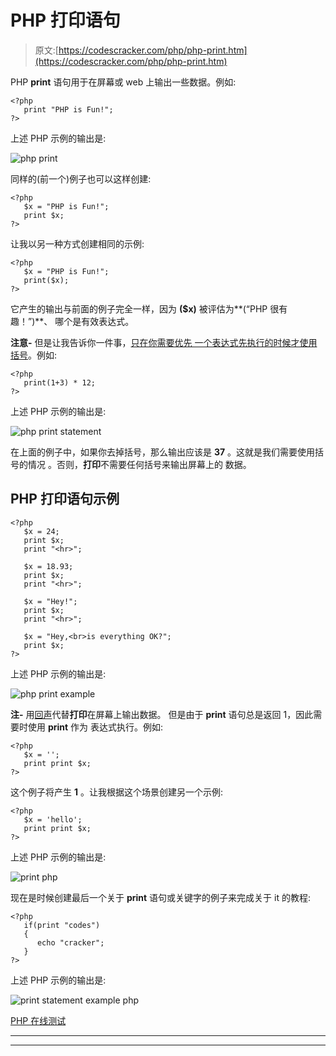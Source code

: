 # PHP 打印语句

> 原文:[https://codescracker.com/php/php-print.htm](https://codescracker.com/php/php-print.htm)

PHP **print** 语句用于在屏幕或 web 上输出一些数据。例如:

```
<?php
   print "PHP is Fun!";
?>
```

上述 PHP 示例的输出是:

![php print](../Images/34d04334c9bf7c2afa38994a1de5d464.png)

同样的(前一个)例子也可以这样创建:

```
<?php
   $x = "PHP is Fun!";
   print $x;
?>
```

让我以另一种方式创建相同的示例:

```
<?php
   $x = "PHP is Fun!";
   print($x);
?>
```

它产生的输出与前面的例子完全一样，因为 **($x)** 被评估为**(“PHP 很有趣！”)**、 哪个是有效表达式。

**注意-** 但是让我告诉你一件事，<u>只在你需要优先 一个表达式先执行的时候才使用括号</u>。例如:

```
<?php
   print(1+3) * 12;
?>
```

上述 PHP 示例的输出是:

![php print statement](../Images/f1d137d2b6883cf6ce5404caebbac219.png)

在上面的例子中，如果你去掉括号，那么输出应该是 **37** 。这就是我们需要使用括号的情况 。否则，**打印**不需要任何括号来输出屏幕上的 数据。

## PHP 打印语句示例

```
<?php
   $x = 24;
   print $x;
   print "<hr>";

   $x = 18.93;
   print $x;
   print "<hr>";

   $x = "Hey!";
   print $x;
   print "<hr>";

   $x = "Hey,<br>is everything OK?";
   print $x;
?>
```

上述 PHP 示例的输出是:

![php print example](../Images/f4f78fb506aaf1152226af406b15a12e.png)

**注-** 用[回声](/php/php-echo.htm)代替**打印**在屏幕上输出数据。 但是由于 **print** 语句总是返回 1，因此需要时使用 **print** 作为 表达式执行。例如:

```
<?php
   $x = '';
   print print $x;
?>
```

这个例子将产生 **1** 。让我根据这个场景创建另一个示例:

```
<?php
   $x = 'hello';
   print print $x;
?>
```

上述 PHP 示例的输出是:

![print php](../Images/cba4918b21077842e135883f0e566859.png)

现在是时候创建最后一个关于 **print** 语句或关键字的例子来完成关于 it 的教程:

```
<?php
   if(print "codes")
   {
      echo "cracker";
   }
?>
```

上述 PHP 示例的输出是:

![print statement example php](../Images/6e429c3520770938c8b625700532f06a.png)

[PHP 在线测试](/exam/showtest.php?subid=8)

* * *

* * *